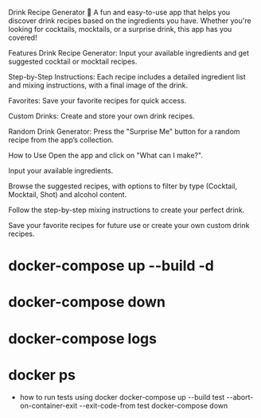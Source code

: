 Drink Recipe Generator 🍹
A fun and easy-to-use app that helps you discover drink recipes based on the ingredients you have. Whether you're looking for cocktails, mocktails, or a surprise drink, this app has you covered!

Features
Drink Recipe Generator: Input your available ingredients and get suggested cocktail or mocktail recipes.

Step-by-Step Instructions: Each recipe includes a detailed ingredient list and mixing instructions, with a final image of the drink.

Favorites: Save your favorite recipes for quick access.

Custom Drinks: Create and store your own drink recipes.

Random Drink Generator: Press the "Surprise Me" button for a random recipe from the app’s collection.

How to Use
Open the app and click on "What can I make?".

Input your available ingredients.

Browse the suggested recipes, with options to filter by type (Cocktail, Mocktail, Shot) and alcohol content.

Follow the step-by-step mixing instructions to create your perfect drink.

Save your favorite recipes for future use or create your own custom drink recipes.

# docker-compose up --build -d
# docker-compose down
# docker-compose logs
# docker ps


- how to run tests using docker
docker-compose up --build test --abort-on-container-exit --exit-code-from test
docker-compose down
